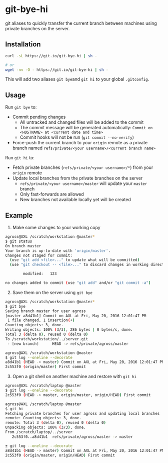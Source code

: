 # git-bye-hi

git aliases to quickly transfer the current branch between machines using private branches on the server.

## Installation

```sh
curl -sL https://git.io/git-bye-hi | sh -

# or
wget -nv -O - https://git.io/git-bye-hi | sh -
```

This will add two aliases `git bye`and `git hi` to your global `.gitconfig`.

## Usage

Run `git bye` to:

* Commit pending changes
  * All untracked and changed files will be added to the commit
  * The commit message will be generated automatically:
    `Commit on <HOSTNAME> at <current date and time>`
  * Commit hooks will not be run (`git commit --no-verify`)
* Force-push the current branch to your `origin` remote as a private branch named `refs/private/<your username>/<current branch name>`

Run `git hi` to:

* Fetch private branches (`refs/private/<your username>/*`) from your `origin` remote
* Update local branches from the private branches on the server
  * `refs/private/<your username>/master` will update your `master` branch
  * Only fast-forwards are allowed
  * New branches not available locally yet will be created

## Example

1. Make some changes to your working copy

  ```sh
  agross@AXL /scratch/workstation @master*
  $ git status
  On branch master
  Your branch is up-to-date with 'origin/master'.
  Changes not staged for commit:
    (use "git add <file>..." to update what will be committed)
    (use "git checkout -- <file>..." to discard changes in working directory)

          modified:   123

  no changes added to commit (use "git add" and/or "git commit -a")
  ```

2. Save them on the server using `git bye`

  ```sh
  agross@AXL /scratch/workstation @master*
  $ git bye
  Saving branch master for user agross
  [master a8d41b1] Commit on AXL at Fri, May 20, 2016 12:01:47 PM
   1 file changed, 1 insertion(+)
  Counting objects: 3, done.
  Writing objects: 100% (3/3), 286 bytes | 0 bytes/s, done.
  Total 3 (delta 0), reused 0 (delta 0)
  To /scratch/workstation/../server.git
   - [new branch]      HEAD -> refs/private/agross/master

  agross@AXL /scratch/workstation @master
  $ git log --oneline --decorate
  a8d41b1 (HEAD -> master) Commit on AXL at Fri, May 20, 2016 12:01:47 PM
  2c553f0 (origin/master) First commit
  ```

3. Open a git shell on another machine and restore with `git hi`

  ```sh
  agross@AXL /scratch/laptop @master
  $ git log --oneline --decorate
  2c553f0 (HEAD -> master, origin/master, origin/HEAD) First commit

  agross@AXL /scratch/laptop @master
  $ git hi
  Fetching private branches for user agross and updating local branches
  remote: Counting objects: 3, done.
  remote: Total 3 (delta 0), reused 0 (delta 0)
  Unpacking objects: 100% (3/3), done.
  From /scratch/laptop/../server
     2c553f0..a8d41b1  refs/private/agross/master -> master

  ± git log --oneline --decorate
  a8d41b1 (HEAD -> master) Commit on AXL at Fri, May 20, 2016 12:01:47 PM
  2c553f0 (origin/master, origin/HEAD) First commit
  ```
